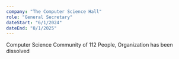 ```yaml
---
company: "The Computer Science Hall"
role: "General Secretary"
dateStart: "6/1/2024"
dateEnd: "8/1/2025"
---
```


Computer Science Community of 112 People, Organization has been dissolved